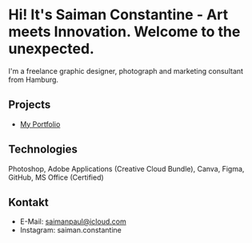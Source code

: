 # Hi! It's Saiman Constantine - Art meets Innovation. Welcome to the unexpected.

I'm a freelance graphic designer, photograph and marketing consultant from Hamburg.

## Projects
- [My Portfolio](https://example.com)

## Technologies
Photoshop, Adobe Applications (Creative Cloud Bundle), Canva, Figma, GitHub, MS Office (Certified)

## Kontakt
- E-Mail: saimanpaul@icloud.com
- Instagram: saiman.constantine
